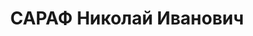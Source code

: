 ---
title: САРАФ Николай Иванович
description: "1899 г.р., м.р.: ст.Уманская АЧК\n нач.ремонтно-механического цеха з-да\
  \ «Ростсельмаш» \n Арестован 08.08.1937\n Обвинение: 17-58-8, 58-7, 11\n Приговор:\
  \ ВК ВС СССР, 18.12.1937 — 15л ИТЛ, конф., п/п 5л, отбывал в Норильске\n Реабилитация:\
  \ ВК ВС СССР, 1956"
---